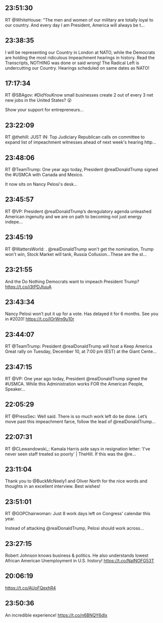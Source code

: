 ## 23:51:30
RT @WhiteHouse: "The men and women of our military are totally loyal to our country. And every day I am President, America will always be t…
## 23:38:35
I will be representing our Country in London at NATO, while the Democrats are holding the most ridiculous Impeachment hearings in history. Read the Transcripts, NOTHING was done or said wrong! The Radical Left is undercutting our Country. Hearings scheduled on same dates as NATO!
## 17:17:34
RT @SBAgov: #DidYouKnow small businesses create 2 out of every 3 net new jobs in the United States? 😮

Show your support for entrepreneurs…
## 23:22:09
RT @thehill: JUST IN: Top Judiciary Republican calls on committee to expand list of impeachment witnesses ahead of next week's hearing http…
## 23:48:06
RT @TeamTrump: One year ago today, President @realDonaldTrump signed the #USMCA with Canada and Mexico.

It now sits on Nancy Pelosi's desk…
## 23:45:57
RT @VP: President @realDonaldTrump’s deregulatory agenda unleashed American ingenuity and we are on path to becoming not just energy indepe…
## 23:45:19
RT @WattersWorld: . @realDonaldTrump won't get the nomination, Trump won't win, Stock Market will tank, Russia Collusion...These are the st…
## 23:21:55
And the Do Nothing Democrats want to impeach President Trump? https://t.co/i3tPDJtuuA
## 23:43:34
Nancy Pelosi won’t put it up for a vote. Has delayed it for 6 months. See you in #2020! https://t.co/lOrWm9u10r
## 23:44:07
RT @TeamTrump: President @realDonaldTrump will host a Keep America Great rally on Tuesday, December 10, at 7:00 pm (EST) at the Giant Cente…
## 23:47:15
RT @VP: One year ago today, President @realDonaldTrump signed the #USMCA. While this Administration works FOR the American People, Speaker…
## 22:05:29
RT @PressSec: Well said. There is so much work left do be done. Let’s move past this impeachment farce, follow the lead of @realDonaldTrump…
## 22:07:31
RT @CLewandowski_: Kamala Harris aide says in resignation letter: 'I've never seen staff treated so poorly' | TheHill. If this was the ⁦@re…
## 23:11:04
Thank you to @BuckMcNeely1 and Oliver North for the nice words and thoughts in an excellent interview. Best wishes!
## 23:51:01
RT @GOPChairwoman: Just 8 work days left on Congress' calendar this year.

Instead of attacking @realDonaldTrump, Pelosi should work across…
## 23:27:15
Robert Johnson knows business &amp; politics. He also understands lowest African American Unemployment in U.S. history! https://t.co/NalNOFG53T
## 20:06:19
https://t.co/AUoFQexhR4
## 23:50:36
An incredible experience! https://t.co/n6BNQY6dIx
